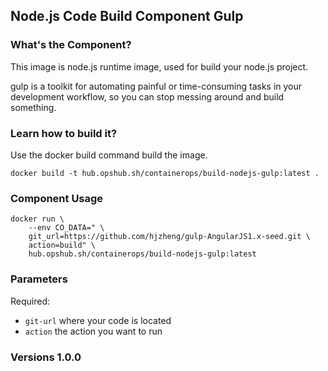 ## Node.js Code Build Component Gulp

### What's the Component?

This image is node.js runtime image, used for build your node.js project.

gulp is a toolkit for automating painful or time-consuming tasks in your development workflow, so you can stop messing around and build something.

### Learn how to build it?

Use the docker build command build the image.

```shell
docker build -t hub.opshub.sh/containerops/build-nodejs-gulp:latest .
```

### Component Usage

```shell
docker run \
    --env CO_DATA=" \
    git_url=https://github.com/hjzheng/gulp-AngularJS1.x-seed.git \
    action=build" \
    hub.opshub.sh/containerops/build-nodejs-gulp:latest
```

### Parameters 

Required:

- `git-url` where your code is located
- `action` the action you want to run

### Versions 1.0.0